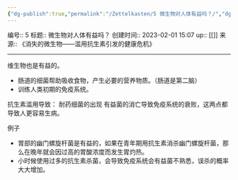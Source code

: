 ```yaml
---
{"dg-publish":true,"permalink":"/Zettelkasten/5 微生物对人体有益吗？/","dgPassFrontmatter":true}
---
```


编号:: 5
标题:: 微生物对人体有益吗？
创建时间:: 2023-02-01 15:07
up:: [[]]
来源:: 《消失的微生物——滥用抗生素引发的健康危机》

---
维生物也是有益的。
- 肠道的细菌帮助吸收食物，产生必要的营养物质。（肠道是第二脑）
- 训练人类初期的免疫系统。

抗生素滥用导致：
耐药细菌的出现
有益菌的消亡导致免疫系统的衰败，这两点都导致人更容易生病。

例子
- 胃部的幽门螺旋杆菌是有益的，如果在青年期用抗生素消杀幽门螺旋杆菌，那么在晚年就会因过高的胃酸浓度而发生胃灼热。
- 小时候使用过多的抗生素杀菌，会导致免疫系统会有益菌不熟悉，误杀的概率大大增加。

